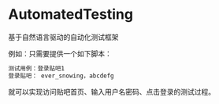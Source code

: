 # AutomatedTesting
基于自然语言驱动的自动化测试框架

例如：只需要提供一个如下脚本：

```C#
测试用例：登录贴吧1
登录贴吧： ever_snowing，abcdefg
```
就可以实现访问贴吧首页、输入用户名密码、点击登录的测试过程。

